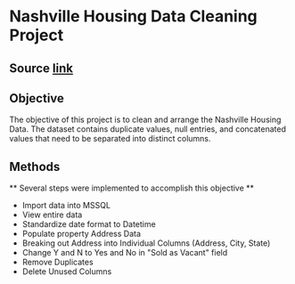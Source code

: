 # Nashville Housing Data Cleaning Project

## Source [link](https://github.com/AlexTheAnalyst/PortfolioProjects/blob/main/Nashville%20Housing%20Data%20for%20Data%20Cleaning.xlsx)

## Objective

The objective of this project is to clean and arrange the Nashville Housing Data. The dataset contains duplicate values, null entries, and concatenated values that need to be separated into distinct columns.

## Methods

** Several steps were implemented to accomplish this objective **
* Import data into MSSQL
* View entire data
* Standardize date format to Datetime
* Populate property Address Data
* Breaking out Address into Individual Columns (Address, City, State)
* Change Y and N to Yes and No in "Sold as Vacant" field
* Remove Duplicates
* Delete Unused Columns

